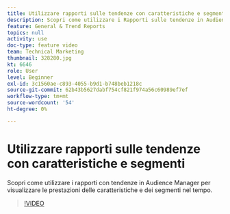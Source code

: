 ```yaml
---
title: Utilizzare rapporti sulle tendenze con caratteristiche e segmenti
description: Scopri come utilizzare i Rapporti sulle tendenze in Audience Manager per visualizzare le prestazioni delle caratteristiche e dei segmenti nel tempo.
feature: General & Trend Reports
topics: null
activity: use
doc-type: feature video
team: Technical Marketing
thumbnail: 328280.jpg
kt: 6646
role: User
level: Beginner
exl-id: 3c1560ae-c893-4055-b9d1-b748beb1218c
source-git-commit: 62b43b5627dabf754cf821f974a56c60989ef7ef
workflow-type: tm+mt
source-wordcount: '54'
ht-degree: 0%

---
```


# Utilizzare rapporti sulle tendenze con caratteristiche e segmenti

Scopri come utilizzare i rapporti con tendenze in Audience Manager per visualizzare le prestazioni delle caratteristiche e dei segmenti nel tempo.

>[!VIDEO](https://video.tv.adobe.com/v/328280/?quality=12&learn=on)
